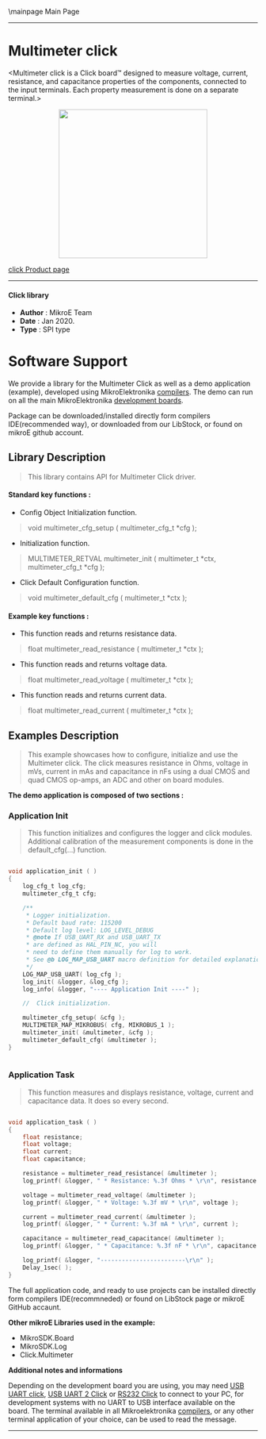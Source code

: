 \mainpage Main Page

---
# Multimeter click

<Multimeter click is a Click board™ designed to measure voltage, current, resistance, and capacitance properties of the components, connected to the input terminals. Each property measurement is done on a separate terminal.>

<p align="center">
  <img src="https://download.mikroe.com/images/click_for_ide/multimeter_click.png" height=300px>
</p>


[click Product page](https://www.mikroe.com/multimeter-click)

---

#### Click library 

- **Author**        : MikroE Team
- **Date**          : Jan 2020.
- **Type**          : SPI type


# Software Support

We provide a library for the Multimeter Click 
as well as a demo application (example), developed using MikroElektronika 
[compilers](https://shop.mikroe.com/compilers). 
The demo can run on all the main MikroElektronika [development boards](https://shop.mikroe.com/development-boards).

Package can be downloaded/installed directly form compilers IDE(recommended way), or downloaded from our LibStock, or found on mikroE github account. 

## Library Description

> This library contains API for Multimeter Click driver.

#### Standard key functions :

- Config Object Initialization function.
> void multimeter_cfg_setup ( multimeter_cfg_t *cfg ); 
 
- Initialization function.
> MULTIMETER_RETVAL multimeter_init ( multimeter_t *ctx, multimeter_cfg_t *cfg );

- Click Default Configuration function.
> void multimeter_default_cfg ( multimeter_t *ctx );

#### Example key functions :

- This function reads and returns resistance data.
> float multimeter_read_resistance ( multimeter_t *ctx );
 
- This function reads and returns voltage data.
> float multimeter_read_voltage ( multimeter_t *ctx );

- This function reads and returns current data.
> float multimeter_read_current ( multimeter_t *ctx );

## Examples Description

> This example showcases how to configure, initialize and use the Multimeter click. The
  click measures resistance in Ohms, voltage in mVs, current in mAs and capacitance in nFs
  using a dual CMOS and quad CMOS op-amps, an ADC and other on board modules. 

**The demo application is composed of two sections :**

### Application Init 

> This function initializes and configures the logger and click modules. Additional 
  calibration of the measurement components is done in the default_cfg(...) function.

```c

void application_init ( )
{
    log_cfg_t log_cfg;
    multimeter_cfg_t cfg;

    /** 
     * Logger initialization.
     * Default baud rate: 115200
     * Default log level: LOG_LEVEL_DEBUG
     * @note If USB_UART_RX and USB_UART_TX 
     * are defined as HAL_PIN_NC, you will 
     * need to define them manually for log to work. 
     * See @b LOG_MAP_USB_UART macro definition for detailed explanation.
     */
    LOG_MAP_USB_UART( log_cfg );
    log_init( &logger, &log_cfg );
    log_info( &logger, "---- Application Init ----" );

    //  Click initialization.

    multimeter_cfg_setup( &cfg );
    MULTIMETER_MAP_MIKROBUS( cfg, MIKROBUS_1 );
    multimeter_init( &multimeter, &cfg );
    multimeter_default_cfg( &multimeter );
}
  
```

### Application Task

> This function measures and displays resistance, voltage, current and capacitance data.
  It does so every second. 

```c

void application_task ( )
{
    float resistance;
    float voltage;
    float current;
    float capacitance;

    resistance = multimeter_read_resistance( &multimeter );
    log_printf( &logger, " * Resistance: %.3f Ohms * \r\n", resistance );

    voltage = multimeter_read_voltage( &multimeter );
    log_printf( &logger, " * Voltage: %.3f mV * \r\n", voltage );

    current = multimeter_read_current( &multimeter );
    log_printf( &logger, " * Current: %.3f mA * \r\n", current );

    capacitance = multimeter_read_capacitance( &multimeter );
    log_printf( &logger, " * Capacitance: %.3f nF * \r\n", capacitance );

    log_printf( &logger, "------------------------\r\n" );
    Delay_1sec( );
} 

```

The full application code, and ready to use projects can be  installed directly form compilers IDE(recommneded) or found on LibStock page or mikroE GitHub accaunt.

**Other mikroE Libraries used in the example:** 

- MikroSDK.Board
- MikroSDK.Log
- Click.Multimeter

**Additional notes and informations**

Depending on the development board you are using, you may need 
[USB UART click](https://shop.mikroe.com/usb-uart-click), 
[USB UART 2 Click](https://shop.mikroe.com/usb-uart-2-click) or 
[RS232 Click](https://shop.mikroe.com/rs232-click) to connect to your PC, for 
development systems with no UART to USB interface available on the board. The 
terminal available in all Mikroelektronika 
[compilers](https://shop.mikroe.com/compilers), or any other terminal application 
of your choice, can be used to read the message.

---
